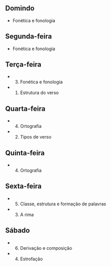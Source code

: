 ## Domindo
- Fonética e fonologia  

## Segunda-feira
- Fonética e fonologia  

## Terça-feira
- 03. Fonética e fonologia  
- 01. Estrutura do verso  

## Quarta-feira
- 04. Ortografia  
- 02. Tipos de verso  

## Quinta-feira
- 04. Ortografia  

## Sexta-feira
- 05. Classe, estrutura e formação de palavras  
- 03. A rima  

## Sábado
- 06. Derivação e composição  
- 04. Estrofação  